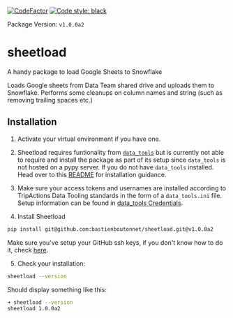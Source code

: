 [![CodeFactor](https://www.codefactor.io/repository/github/bastienboutonnet/sheetload/badge)](https://www.codefactor.io/repository/github/bastienboutonnet/sheetload)
[![Code style: black](https://img.shields.io/badge/code%20style-black-000000.svg)](https://github.com/ambv/black)

Package Version: `v1.0.0a2`

# sheetload
A handy package to load Google Sheets to Snowflake

Loads Google sheets from Data Team shared drive and uploads them to Snowflake.
Performs some cleanups on column names and string (such as removing trailing spaces etc.)

## Installation
1. Activate your virtual environment if you have one.
2. Sheetload requires funtionality from [`data_tools`](https://github.com/tripactions/data_tooling) but is currently not able to require and install the package as part of its setup since `data_tools` is not hosted on a pypy server. If you do not have `data_tools` installed. Head over to this [README](https://github.com/tripactions/data_tooling/blob/master/README.md) for installation guidance.
3. Make sure your access tokens and usernames are installed according to TripActions Data Tooling standards in the form of a `data_tools.ini` file. Setup information can be found in [data_tools Credentials](https://github.com/tripactions/data_tooling/blob/master/README.md#credentials).

4. Install Sheetload
```bash
pip install git@github.com:bastienboutonnet/sheetload.git@v1.0.0a2
```
Make sure you've setup your GitHub ssh keys, if you don't know how to do it, check [here](https://help.github.com/articles/adding-a-new-ssh-key-to-your-github-account/).

5. Check your installation:
```bash
sheetload --version
```
Should display something like this:
```bash
➜ sheetload --version
sheetload 1.0.0a2
```

